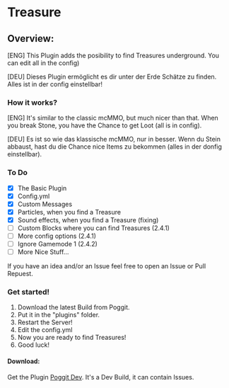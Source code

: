 # Treasure
## Overview: 

[ENG] This Plugin adds the posibility to find Treasures underground. 
You can edit all in the config) 

[DEU] Dieses Plugin ermöglicht es dir unter der Erde Schätze zu finden. 
Alles ist in der config einstellbar! 

### How it works? 
[ENG] It's similar to the classic mcMMO, but much nicer than that. 
When you break Stone, you have the Chance to get Loot (all is in config). 

[DEU] Es ist so wie das klassische mcMMO, nur in besser. 
Wenn du Stein abbaust, hast du die Chance nice Items zu bekommen (alles in der donfig einstellbar). 

### To Do 
- [x] The Basic Plugin 
- [X] Config.yml 
- [X] Custom Messages 
- [X] Particles, when you find a Treasure 
- [X] Sound effects, when you find a Treasure (fixing)
- [ ] Custom Blocks where you can find Treasures (2.4.1) 
- [ ] More config options (2.4.1)
- [ ] Ignore Gamemode 1 (2.4.2)
- [ ] More Nice Stuff...

If you have an idea and/or an Issue feel free to open an Issue or Pull Repuest. 

### Get started!
1. Download the latest Build from Poggit.
2. Put it in the "plugins" folder.
3. Restart the Server!
4. Edit the config.yml
5. Now you are ready to find Treasures!
6. Good luck!

#### Download: 
Get the Plugin [Poggit Dev](https://poggit.pmmp.io/ci). 
It's a Dev Build, it can contain Issues.
